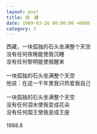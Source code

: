 ```yaml
---
layout: post
title: 西　藏
date: 1989-03-26 00:00:00 +0800
category: 3
---
```


西藏，一块孤独的石头坐满整个天空<br>
没有任何夜晚能使我沉睡<br>
没有任何黎明能使我醒来<br>
<br>
一块孤独的石头坐满整个天空<br>
他说：在这一千年里我只热爱我自己<br>
<br>
一块孤独的石头坐满整个天空<br>
没有任何泪水使我变成花朵<br>
没有任何国王使我变成王座<br>
<br>
1988.8